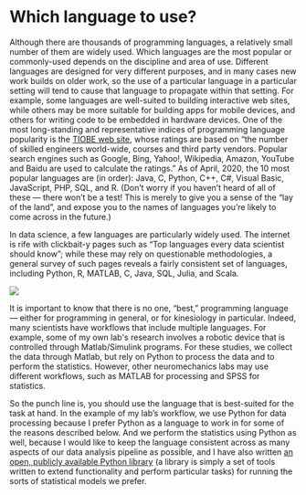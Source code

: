 # Which language to use?

Although there are thousands of programming languages, a relatively small number of them are widely used. Which languages are the most popular or commonly-used depends on the discipline and area of use. Different languages are designed for very different purposes, and in many cases new work builds on older work, so the use of a particular language in a particular setting will tend to cause that language to propagate within that setting. For example, some languages are well-suited to building interactive web sites, while others may be more suitable for building apps for mobile devices, and others for writing code to be embedded in hardware devices.  One of the most long-standing and representative indices of programming language popularity is the [TIOBE web site](https://www.tiobe.com/tiobe-index/), whose ratings are based on “the number of skilled engineers world-wide, courses and third party vendors. Popular search engines such as Google, Bing, Yahoo!, Wikipedia, Amazon, YouTube and Baidu are used to calculate the ratings.” As of April, 2020, the 10 most popular languages are (in order): Java, C, Python, C\++, C#, Visual Basic, JavaScript, PHP, SQL, and R. (Don’t worry if you haven’t heard of all of these — there won’t be a test! This is merely to give you a sense of the “lay of the land”, and expose you to the names of languages you’re likely to come across in the future.)

In data science, a few languages are particularly widely used. The internet is rife with clickbait-y pages such as “Top languages every data scientist should know”; while these may rely on questionable methodologies, a general survey of such pages reveals a fairly consistent set of languages, including Python, R, MATLAB, C, Java, SQL, Julia, and Scala. 

![](images/Dal_PN_data_sci_survey.png)

It is important to know that there is no one, “best,” programming language — either for programming in general, or for kinesiology in particular. Indeed, many scientists have workflows that include multiple languages. For example, some of my own lab's research involves a robotic device that is controlled through Matlab/Simulink programs. For these studies, we collect the data through Matlab, but rely on Python to process the data and to perform the statistics. However, other neuromechanics labs may use different workflows, such as MATLAB for processing and SPSS for statistics. 

So the punch line is, you should use the language that is best-suited for the task at hand. In the example of my lab’s workflow, we use Python for data processing because I prefer Python as a language to work in for some of the reasons described below. And we perform the statistics using Python as well, because I would like to keep the language consistent across as many aspects of our data analysis pipeline as possible, and I have also written [an open, publicly available Python library](https://github.com/hyosubkim/bayesian-statistics-toolbox) (a library is simply a set of tools written to extend functionality and perform particular tasks) for running the sorts of statistical models we prefer. 
